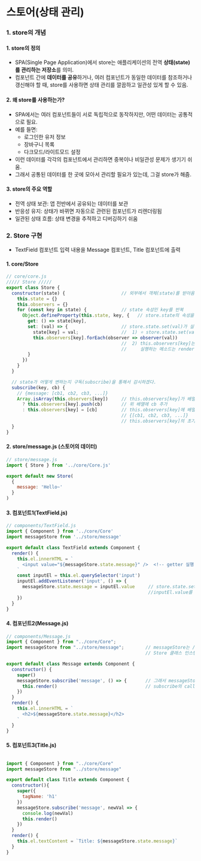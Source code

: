 # 스토어(상태 관리)

### 1. store의 개념
#### 1. store의 정의
- SPA(Single Page Application)에서 store는 애플리케이션의 전역 **상태(state)를 관리하는 저장소**를 의미. 
- 컴포넌트 간에 **데이터를 공유**하거나, 여러 컴포넌트가 동일한 데이터를 참조하거나 갱신해야 할 때, store를 사용하면 상태 관리를 깔끔하고 일관성 있게 할 수 있음.

#### 2. 왜 store를 사용하는가?
- SPA에서는 여러 컴포넌트들이 서로 독립적으로 동작하지만, 어떤 데이터는 공통적으로 필요.
- 예를 들면:
  - 로그인한 유저 정보
  - 장바구니 목록
  - 다크모드/라이트모드 설정
- 이런 데이터를 각각의 컴포넌트에서 관리하면 중복이나 비일관성 문제가 생기기 쉬움. 
- 그래서 공통된 데이터를 한 곳에 모아서 관리할 필요가 있는데, 그걸 store가 해줌.

#### 3. store의 주요 역할
- 전역 상태 보관: 앱 전반에서 공유되는 데이터를 보관
- 반응성 유지: 상태가 바뀌면 자동으로 관련된 컴포넌트가 리렌더링됨
- 일관된 상태 흐름: 상태 변경을 추적하고 디버깅하기 쉬움


### 2. Store 구현
- TextField 컴포넌트 입력 내용을 Message 컴포넌트, Title 컴포넌트에 출력
#### 1. core/Store
```js
// core/core.js
///// Store /////
export class Store {
  constructor(state) {                     // 외부에서 객체(state)를 받아옴.
    this.state = {}
    this.observers = {}
    for (const key in state) {             // state 속성인 key를 반복
      Object.defineProperty(this.state, key, {   // store.state의 속성을 정의하는 척하고, 외부state val 변환
        get: () => state[key],
        set: (val) => {                    // store.state.set(val)가 실행되면
          state[key] = val;                //  1) ⭐️ store.state.set(val) => 외부state.key = val
          this.observers[key].forEach(observer => observer(val))
                                           //  2) this.observers[key]는 배열이고 subscribe에서 [cb1, cb2, cb3, ...]으로 받아 실행
                                           //     실행하는 메소드는 render() 등
        }
      })
    }
  }

  // state가 어떻게 변하는지 구독(subscribe)을 통해서 감시하겠다.
  subscribe(key, cb) {
    // {message: [cb1, cb2, cb3, ...]}
    Array.isArray(this.observers[key])     // this.observers[key]가 배열이면
      ? this.observers[key].push(cb)       // 위 배열에 cb 추가
      : this.observers[key] = [cb]         // this.observers[key]에 배열 만들어서 cb 추가
                                           // {[cb1, cb2, cb3, ...]}
                                           // this.observers[key]의 초기 값은 undefined이기에 처음에는 배열 만들어서 cb 추가함.
  }
}

```

#### 2. store/message.js (스토어의 데이터)
```js
// store/message.js
import { Store } from '../core/Core.js'

export default new Store(
  {
    message: 'Hello~'
  }
)
```

#### 3. 컴포넌트1(TextField.js)
```js
// components/TextField.js
import { Component } from '../core/Core'
import messageStore from '../store/message'

export default class TextField extends Component {
  render() {
    this.el.innerHTML = `
      <input value="${messageStore.state.message}" />  <!-- getter 실행 -->
    `
    const inputEl = this.el.querySelector('input')
    inputEl.addEventListener('input', () => {
      messageStore.state.message = inputEl.value     // store.state.set(inputEl.value) 실행, 
                                                     //inputEl.value를 messageStore의 state.message로 전달
    })
  }
}
```

#### 4. 컴포넌트2(Message.js)
```js
// components/Message.js
import { Component } from "../core/Core";
import messageStore from "../store/message";        // messageStore는 /store/message.js안에서 new Store()로 정의했기 때문에
                                                    // Store 클래스 인스턴스임

export default class Message extends Component {
  constructor() {
    super()
    messageStore.subscribe('message', () => {       // 그래서 messageStore.subscribe() 사용가능
      this.render()                                 // subscribe의 callback함수로 this.render 전달하여 실행
    })
  }
  render() {
    this.el.innerHTML = `
      <h2>${messageStore.state.message}</h2>
    `
  }
}
```

#### 5. 컴포넌트3(Title.js)
```js

import { Component } from "../core/Core"
import messageStore from "../store/message"

export default class Title extends Component {
  constructor(){
    super({
      tagName: 'h1'
    })
    messageStore.subscribe('message', newVal => {
      console.log(newVal)
      this.render()
    })
  }
  render() {
    this.el.textContent = `Title: ${messageStore.state.message}`
  }
}
```
